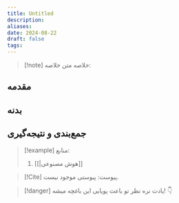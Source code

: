 ```yaml
---
title: Untitled
description: 
aliases: 
date: 2024-08-22
draft: false
tags:
---
```

>[!note] خلاصه
>متن خلاصه:
## مقدمه


## بدنه


## جمع‌بندی و نتیجه‌گیری



>[!example] منابع:
>1. [[|هوش مصنوعی]]

>[!Cite] پیوست:
>پیوستی موجود نیست.

>[!danger] یادت نره نظر تو باعث پویایی این باغچه میشه! 👇